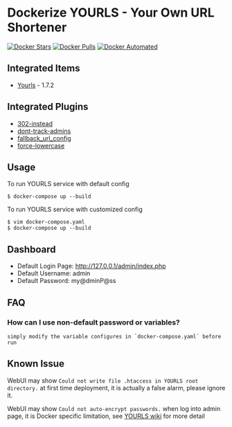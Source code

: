 # Dockerize YOURLS - Your Own URL Shortener

[![Docker Stars](https://img.shields.io/docker/stars/guessi/docker-yourls.svg)](https://hub.docker.com/r/guessi/docker-yourls/)
[![Docker Pulls](https://img.shields.io/docker/pulls/guessi/docker-yourls.svg)](https://hub.docker.com/r/guessi/docker-yourls/)
[![Docker Automated](https://img.shields.io/docker/automated/guessi/docker-yourls.svg)](https://hub.docker.com/r/guessi/docker-yourls/)


## Integrated Items

* [Yourls](http://yourls.org) - 1.7.2


## Integrated Plugins

* [302-instead](https://github.com/timcrockford/302-instead.git)
* [dont-track-admins](https://github.com/dgw/yourls-dont-track-admins.git)
* [fallback_url_config](http://diegopeinador.com/fallback-url-yourls-plugin)
* [force-lowercase](https://github.com/YOURLS/force-lowercase.git)


## Usage

To run YOURLS service with default config

    $ docker-compose up --build

To run YOURLS service with customized config

    $ vim docker-compose.yaml
    $ docker-compose up --build


## Dashboard

* Default Login Page: http://127.0.0.1/admin/index.php
* Default Username: admin
* Default Password: my@dminP@ss


## FAQ

### How can I use non-default password or variables?

    simply modify the variable configures in `docker-compose.yaml` before run


## Known Issue

WebUI may show `Could not write file .htaccess in YOURLS root directory.`
at first time deployment, it is actually a false alarm, please ignore it.

WebUI may show `Could not auto-encrypt passwords.` when log into admin page,
it is Docker specific limitation, see [YOURLS wiki](https://github.com/YOURLS/YOURLS/wiki/Username-Passwords) for more detail
